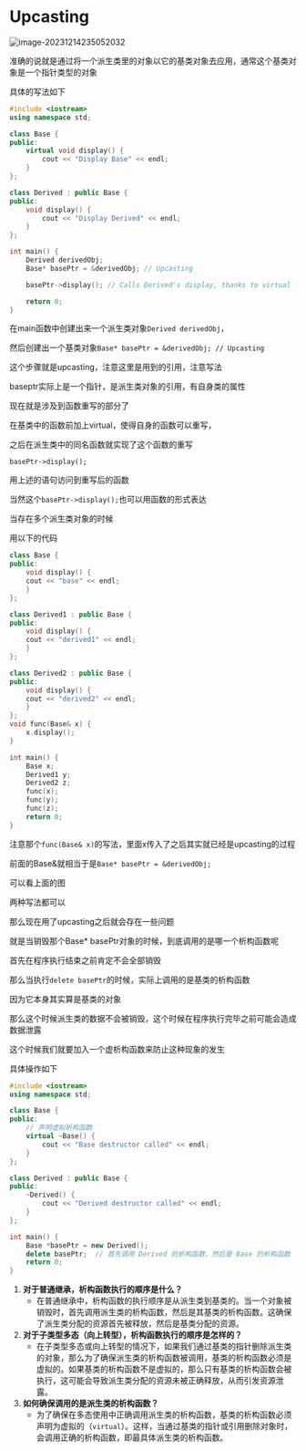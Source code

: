 # Upcasting

![image-20231214235052032](C:\Users\epiph\Desktop\教材\面向对象编程\复习\image-20231214235052032.png)

准确的说就是通过将一个派生类里的对象以它的基类对象去应用，通常这个基类对象是一个指针类型的对象

具体的写法如下

```c++
#include <iostream>
using namespace std;

class Base {
public:
    virtual void display() {
        cout << "Display Base" << endl;
    }
};

class Derived : public Base {
public:
    void display() {
        cout << "Display Derived" << endl;
    }
};

int main() {
    Derived derivedObj;
    Base* basePtr = &derivedObj; // Upcasting

    basePtr->display(); // Calls Derived's display, thanks to virtual function

    return 0;
}

```

在main函数中创建出来一个派生类对象`Derived derivedObj`，

然后创建出一个基类对象`Base* basePtr = &derivedObj; // Upcasting`

这个步骤就是upcasting，注意这里是用到的引用，注意写法

baseptr实际上是一个指针，是派生类对象的引用，有自身类的属性

现在就是涉及到函数重写的部分了

在基类中的函数前加上virtual，使得自身的函数可以重写，

之后在派生类中的同名函数就实现了这个函数的重写

`basePtr->display();`

用上述的语句访问到重写后的函数



当然这个`basePtr->display();`也可以用函数的形式表达

当存在多个派生类对象的时候

用以下的代码

```c++
class Base {
public:
    void display() {
	cout << "base" << endl; 
    }
};

class Derived1 : public Base {
public:
    void display() {
	cout << "derived1" << endl;
    }
};

class Derived2 : public Base {
public:
    void display() {
	cout << "derived2" << endl;
    }
};
void func(Base& x) {
    x.display();
}

int main() {
    Base x;
    Derived1 y;
    Derived2 z;
    func(x);
    func(y);
    func(z);
    return 0;
}
```

注意那个`func(Base& x)`的写法，里面x传入了之后其实就已经是upcasting的过程

前面的Base&就相当于是`Base* basePtr = &derivedObj;`

可以看上面的图

两种写法都可以

那么现在用了upcasting之后就会存在一些问题

就是当销毁那个Base* basePtr对象的时候，到底调用的是哪一个析构函数呢

首先在程序执行结束之前肯定不会全部销毁

那么当执行`delete basePtr`的时候，实际上调用的是基类的析构函数

因为它本身其实算是基类的对象

那么这个时候派生类的数据不会被销毁，这个时候在程序执行完毕之前可能会造成数据泄露

这个时候我们就要加入一个虚析构函数来防止这种现象的发生

具体操作如下

```c++
#include <iostream>
using namespace std;

class Base {
public:
    // 声明虚拟析构函数
    virtual ~Base() {
        cout << "Base destructor called" << endl;
    }
};

class Derived : public Base {
public:
    ~Derived() {
        cout << "Derived destructor called" << endl;
    }
};

int main() {
    Base *basePtr = new Derived();
    delete basePtr;  // 首先调用 Derived 的析构函数，然后是 Base 的析构函数
    return 0;
}


```

1. **对于普通继承，析构函数执行的顺序是什么？**
   - 在普通继承中，析构函数的执行顺序是从派生类到基类的。当一个对象被销毁时，首先调用派生类的析构函数，然后是其基类的析构函数。这确保了派生类分配的资源首先被释放，然后是基类分配的资源。
2. **对于子类型多态（向上转型），析构函数执行的顺序是怎样的？**
   - 在子类型多态或向上转型的情况下，如果我们通过基类的指针删除派生类的对象，那么为了确保派生类的析构函数被调用，基类的析构函数必须是虚拟的。如果基类的析构函数不是虚拟的，那么只有基类的析构函数会被执行，这可能会导致派生类分配的资源未被正确释放，从而引发资源泄露。
3. **如何确保调用的是派生类的析构函数？**
   - 为了确保在多态使用中正确调用派生类的析构函数，基类的析构函数必须声明为虚拟的（`virtual`）。这样，当通过基类的指针或引用删除对象时，会调用正确的析构函数，即最具体派生类的析构函数。